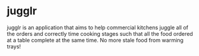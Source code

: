 # jugglr

jugglr is an application that aims to help commercial kitchens juggle all of the orders and correctly time cooking stages such that all the food ordered at a table complete at the same time. No more stale food from warming trays!
